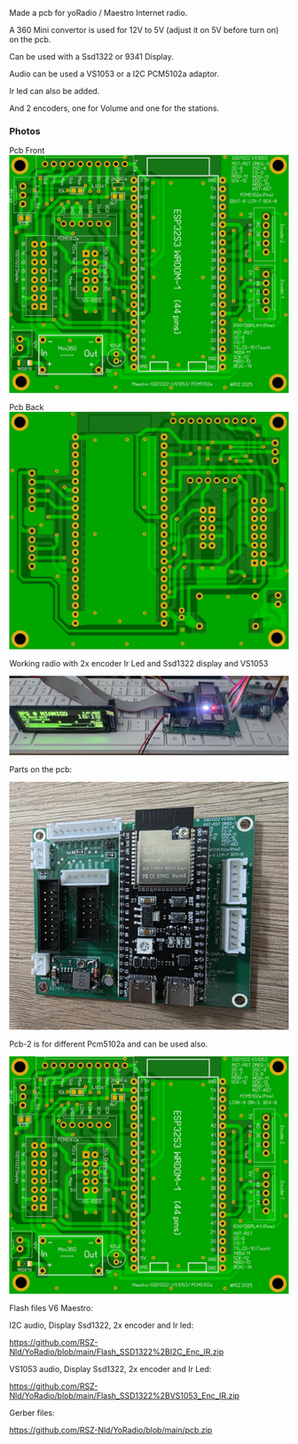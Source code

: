 Made a pcb for yoRadio / Maestro Internet radio.

A 360 Mini convertor is used for 12V to 5V (adjust it on 5V before turn on) on the pcb.

Can be used with a Ssd1322 or 9341 Display.

Audio can be used a VS1053 or a I2C  PCM5102a adaptor.

Ir led can also be added.

And 2 encoders, one for Volume and one for the stations.


### Photos
Pcb Front
![Photo 13](https://github.com/RSZ-Nld/YoRadio/blob/main/Front.JPG)

Pcb Back
![Photo 10](https://github.com/RSZ-Nld/YoRadio/blob/main/Back.JPG)

Working radio with 2x encoder Ir Led and Ssd1322 display and VS1053

![Photo 5](https://github.com/RSZ-Nld/YoRadio/blob/main/20250709.jpg)

Parts on the pcb:

![Photo 7](https://github.com/RSZ-Nld/YoRadio/blob/main/20250709_153609.jpg)

Pcb-2 is for different Pcm5102a and can be used also.

![Photo 8](https://github.com/RSZ-Nld/YoRadio/blob/main/Front-2.JPG)




Flash files  V6 Maestro:

I2C audio, Display Ssd1322, 2x encoder and Ir led:

https://github.com/RSZ-Nld/YoRadio/blob/main/Flash_SSD1322%2BI2C_Enc_IR.zip

VS1053 audio, Display Ssd1322, 2x encoder and Ir Led:

https://github.com/RSZ-Nld/YoRadio/blob/main/Flash_SSD1322%2BVS1053_Enc_IR.zip



Gerber files:

https://github.com/RSZ-Nld/YoRadio/blob/main/pcb.zip









